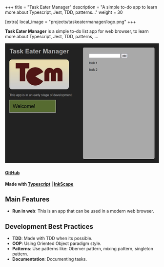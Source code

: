 +++
title = "Task Eater Manager"
description = "A simple to-do app to learn more about Typescript, Jest, TDD, patterns..."
weight = 30

[extra]
local_image = "projects/taskeatermanager/logo.png"
+++

**Task Eater Manager** is a simple to-do list app for web browser, to learn more about Typescript, Jest, TDD, patterns, ...

![Task Eater Manager screenshot 1](./screenshot1.jpg)

#### [GitHub](https://github.com/darellanodev/task-eater-manager)

#### Made with [Typescript](https://www.typescriptlang.org/) | [InkScape](https://www.inkscape.org/)

## Main Features

- **Run in web**: This is an app that can be used in a modern web browser.

## Development Best Practices

- **TDD**: Made with TDD when its possible.
- **OOP**: Using Oriented Object paradigm style.
- **Patterns**: Use patterns like: Oberver pattern, mixing pattern, singleton pattern.
- **Documentation**: Documenting tasks.
